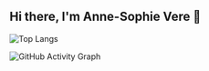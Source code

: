 ## Hi there, I'm Anne-Sophie Vere 👋

![Top Langs](https://github-readme-stats.vercel.app/api/top-langs/?username=mdlnvere&layout=compact&langs_count=8&theme=dracula)

![GitHub Activity Graph](https://github-readme-activity-graph.vercel.app/graph?username=mdlnvere&theme=dracula)

<!--
**mdlnvere/mdlnvere** is a ✨ _special_ ✨ repository because its `README.md` (this file) appears on your GitHub profile.

Here are some ideas to get you started:

- 🔭 I’m currently working on ...
- 🌱 I’m currently learning ...
- 👯 I’m looking to collaborate on ...
- 🤔 I’m looking for help with ...
- 💬 Ask me about ...
- 📫 How to reach me: ...
- 😄 Pronouns: ...
- ⚡ Fun fact: ...
-->
